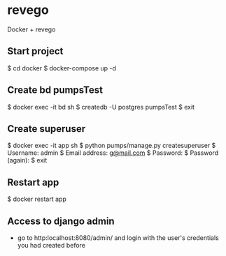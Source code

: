 # revego
Docker + revego

## Start project
$ cd docker
$ docker-compose up -d

## Create bd pumpsTest
$ docker exec -it bd sh
$ createdb -U postgres pumpsTest
$ exit

## Create superuser
$ docker exec -it app sh
$ python pumps/manage.py createsuperuser
$ Username: admin
$ Email address: g@mail.com
$ Password: 
$ Password (again):
$ exit

## Restart app
$ docker restart app

## Access to django admin
- go to http:localhost:8080/admin/ and login with the user's credentials you had created before